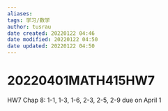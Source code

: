 ```yaml
---
aliases: 
tags: 学习/数学
author: tusrau
date created: 20220122 04:46
date modified: 20220122 04:50
date updated: 20220122 04:50
---
```


# 20220401MATH415HW7

HW7 Chap 8: 1-1, 1-3, 1-6, 2-3, 2-5, 2-9 due on April 1
